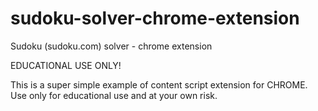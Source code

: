 # sudoku-solver-chrome-extension
Sudoku (sudoku.com) solver - chrome extension

EDUCATIONAL USE ONLY!

This is a super simple example of content script extension for CHROME. Use only for educational use and at your own risk. 
